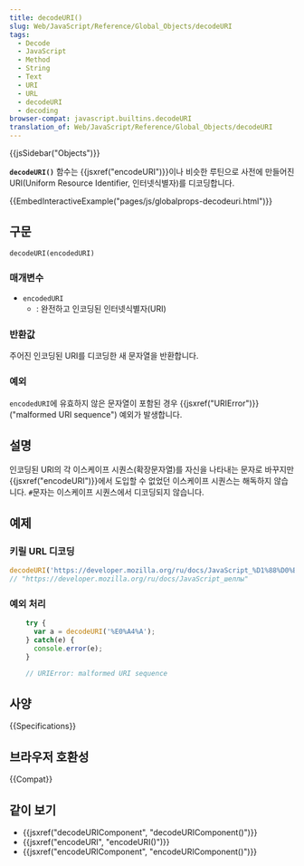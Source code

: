 ```yaml
---
title: decodeURI()
slug: Web/JavaScript/Reference/Global_Objects/decodeURI
tags:
  - Decode
  - JavaScript
  - Method
  - String
  - Text
  - URI
  - URL
  - decodeURI
  - decoding
browser-compat: javascript.builtins.decodeURI
translation_of: Web/JavaScript/Reference/Global_Objects/decodeURI
---
```


{{jsSidebar("Objects")}}

**`decodeURI()`** 함수는 {{jsxref("encodeURI")}}이나 비슷한 루틴으로 사전에 만들어진 URI(Uniform Resource Identifier, 인터넷식별자)를 디코딩합니다.

{{EmbedInteractiveExample("pages/js/globalprops-decodeuri.html")}}

## 구문

```js-nolint
decodeURI(encodedURI)
```

### 매개변수

- `encodedURI`
  - : 완전하고 인코딩된 인터넷식별자(URI)

### 반환값

주어진 인코딩된 URI를 디코딩한 새 문자열을 반환합니다.

### 예외

`encodedURI`에 유효하지 않은 문자열이 포함된 경우 {{jsxref("URIError")}} ("malformed URI sequence") 예외가 발생합니다.

## 설명

인코딩된 URI의 각 이스케이프 시퀀스(확장문자열)를 자신을 나타내는 문자로 바꾸지만 {{jsxref("encodeURI")}}에서 도입할 수 없었던 이스케이프 시퀀스는 해독하지 않습니다. `#`문자는 이스케이프 시퀀스에서 디코딩되지 않습니다.

## 예제

### 키릴 URL 디코딩

```js
decodeURI('https://developer.mozilla.org/ru/docs/JavaScript_%D1%88%D0%B5%D0%BB%D0%BB%D1%8B');
// "https://developer.mozilla.org/ru/docs/JavaScript_шеллы"
```

### 예외 처리

```js
    try {
      var a = decodeURI('%E0%A4%A');
    } catch(e) {
      console.error(e);
    }

    // URIError: malformed URI sequence
```

## 사양

{{Specifications}}

## 브라우저 호환성

{{Compat}}

## 같이 보기

- {{jsxref("decodeURIComponent", "decodeURIComponent()")}}
- {{jsxref("encodeURI", "encodeURI()")}}
- {{jsxref("encodeURIComponent", "encodeURIComponent()")}}
